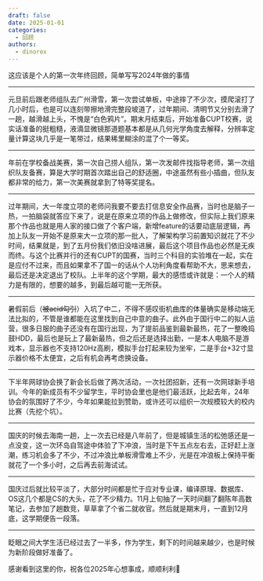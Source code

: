 ```yaml
---
draft: false 
date: 2025-01-01
categories:
  - 回顾
authors:
  - dinorex
---
```


这应该是个人的第一次年终回顾，简单写写2024年做的事情

<!-- more -->

<hr>

元旦前后跟老师组队去广州滑雪，第一次尝试单板，中途摔了不少次，摸爬滚打了几小时后，也是可以连刻带擦地滑完整段坡道了，过年期间、清明节又分别去滑了一趟，越滑越上头，不愧是“白色鸦片”。期末月结束后，开始准备CUPT校赛，说实话准备的挺粗糙，液滴显微镜那道题基本都是从几何光学角度去解释，分辨率定量计算这块几乎是一笔带过，结果稀里糊涂的混了个一等奖。

<hr>

年前在学校备战美赛，第一次自己捞人组队，第一次发邮件找指导老师，第一次组织队友备赛，算是大学时期首次踏出自己的舒适圈，中途虽然有些小插曲，但队友都非常的给力，第一次美赛就拿到了特等奖提名。

<hr>

过年期间，大一年度立项的老师问我要不要去打信息安全作品赛，当时也是脑子一热，一拍脑袋就答应下来了，说是在原来立项的作品上做修改，但实际上我们原来那个作品也就是用人家的接口做了个客户端，新增feature的话要动底层逻辑，再加上队友一开始不是原来大一立项的那一批人，了解架构学习前置知识就花了不少时间，结果就是，到了五月份我们依旧没啥进展，最后这个项目作品也必然是无疾而终。与这个比赛并行的还有CUPT的国赛，当时三个科目的实验堆在一起，实在是应付不过来，而且如果拿不了国一的话从个人功利角度看帮助不大，思来想去，最后还是决定退出了校队。上半年的这个学期，最大的感悟或许就是：一个人的精力是有限的，想要的越多，到最后越可能一无所获。

<hr>

暑假前后（~~被acid勾引~~）入坑了中二，不得不感叹街机曲库的体量确实是移动端无法比拟的，不管是谁都能在这里找到自己中意的曲子。此外由于国行中二的拟人运营，很多日服的曲子还没有在国行出现，为了提前品鉴到最新最热，花了一整晚捣鼓HDD，最后也是玩上了最新最热，但之后还是选择出勤，一是本人电脑不是游戏本，显示器也不支持120Hz高刷，模拟手台打起来较为坐牢，二是手台+32寸显示器价格不太便宜，之后有机会再考虑换设备。

<hr>

下半年网球协会换了新会长后做了两次活动，一次社团招新，还有一次网球新手培训。今年的新成员有不少留学生，平时协会里也是他们最活跃，比起去年，24年协会的氛围好了不少，今年如果能拉到赞助，或许还可以组织一次规模较大的校内比赛（先挖个坑）。

<hr>

国庆的时候去海南一趟，上一次去已经是八年前了，但是城镇生活的松弛感还是一点没变，这一次环岛自驾途中体验了下冲浪，当时是下午五点左右去，正好赶上涨潮，练习机会多了不少，不过冲浪比单板滑雪难上不少，光是在冲浪板上保持平衡就花了一个多小时，之后再去前海试试。

<hr>

国庆过后就比较平淡了，大部分时间都是忙于应对专业课，编译原理、数据库、OS这几个都是CS的大头，花了不少精力。11月上旬抽了一天时间翻了翻陈年高数笔记，去参加了趟数竞，草草拿了个省二就收官。然后就是期末月，一直到12月底，这学期便告一段落。

<hr>

眨眼之间大学生活已经过去了一半多，作为学生，剩下的时间越来越少，也是时候为新阶段做好准备了。

感谢看到这里的你，祝各位2025年心想事成，顺顺利利👋